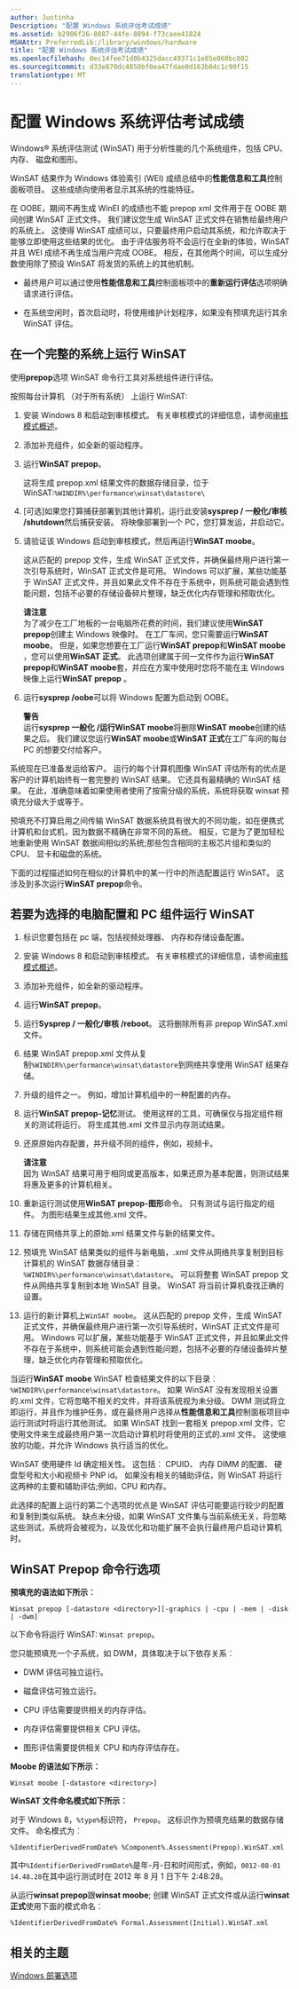 ```yaml
---
author: Justinha
Description: "配置 Windows 系统评估考试成绩"
ms.assetid: b2906f26-8887-44fe-8894-f73caee41824
MSHAttr: PreferredLib:/library/windows/hardware
title: "配置 Windows 系统评估考试成绩"
ms.openlocfilehash: 0ec14fee71d0b4325dacc49371c1e85e068bc802
ms.sourcegitcommit: d33e870dc4850bf0ea47fdae0d163b04c1c90f15
translationtype: MT
---
```

# <a name="configure-windows-system-assessment-test-scores"></a>配置 Windows 系统评估考试成绩


Windows® 系统评估测试 (WinSAT) 用于分析性能的几个系统组件，包括 CPU、 内存、 磁盘和图形。

WinSAT 结果作为 Windows 体验索引 (WEI) 成绩总结中的**性能信息和工具**控制面板项目。 这些成绩向使用者显示其系统的性能特征。

在 OOBE，期间不再生成 WinEI 的成绩也不能 prepop xml 文件用于在 OOBE 期间创建 WinSAT 正式文件。 我们建议您生成 WinSAT 正式文件在销售给最终用户的系统上。 这使得 WinSAT 成绩可以，只要最终用户启动其系统，和允许取决于能够立即使用这些结果的优化。 由于评估服务将不会运行在全新的体验，WinSAT 并且 WEI 成绩不再生成当用户完成 OOBE。 相反，在其他两个时间，可以生成分数使用除了预设 WinSAT 将发货的系统上的其他机制。

-   最终用户可以通过使用**性能信息和工具**控制面板项中的**重新运行评估**选项明确请求进行评估。

-   在系统空闲时，首次启动时，将使用维护计划程序，如果没有预填充运行其余 WinSAT 评估。

## <a name="span-idtorunwinsatonacompletesystemspanspan-idtorunwinsatonacompletesystemspanspan-idtorunwinsatonacompletesystemspanto-run-winsat-on-a-complete-system"></a><span id="To_run_WinSAT_on_a_complete_system"></span><span id="to_run_winsat_on_a_complete_system"></span><span id="TO_RUN_WINSAT_ON_A_COMPLETE_SYSTEM"></span>在一个完整的系统上运行 WinSAT


使用**prepop**选项 WinSAT 命令行工具对系统组件进行评估。

按照每台计算机 （对于所有系统） 上运行 WinSAT:

1.  安装 Windows 8 和启动到审核模式。 有关审核模式的详细信息，请参阅[审核模式概述](http://go.microsoft.com/fwlink/?LinkId=214469)。

2.  添加补充组件，如全新的驱动程序。

3.  运行**WinSAT prepop**。

    这将生成 prepop.xml 结果文件的数据存储目录，位于 WinSAT:`%WINDIR%\performance\winsat\datastore\`

4.  \[可选\]如果您打算捕获部署到其他计算机，运行此安装**sysprep / 一般化/审核 /shutdown**然后捕获安装。 将映像部署到一个 PC，您打算发运，并启动它。

5.  请验证该 Windows 启动到审核模式，然后再运行**WinSAT moobe**。

    这从匹配的 prepop 文件，生成 WinSAT 正式文件，并确保最终用户进行第一次引导系统时，WinSAT 正式文件是可用。 Windows 可以扩展，某些功能基于 WinSAT 正式文件，并且如果此文件不存在于系统中，则系统可能会遇到性能问题，包括不必要的存储设备碎片整理，缺乏优化内存管理和预取优化。

    **请注意**  
    为了减少在工厂地板的一台电脑所花费的时间，我们建议使用**WinSAT prepop**创建主 Windows 映像时。 在工厂车间，您只需要运行**WinSAT moobe**。 但是，如果您想要在工厂运行**WinSAT prepop**和**WinSAT moobe** ，您可以使用**WinSAT 正式**。 此选项创建属于同一文件作为运行**WinSAT prepop**和**WinSAT moobe**套，并应在方案中使用时您将不能在主 Windows 映像上运行**WinSAT prepop** 。

     

6.  运行**sysprep /oobe**可以将 Windows 配置为启动到 OOBE。

    **警告**  
    运行**sysprep 一般化 /**运行**WinSAT moobe**将删除**WinSAT moobe**创建的结果之后。 我们建议您运行**WinSAT moobe**或**WinSAT 正式**在工厂车间的每台 PC 的想要交付给客户。

     

系统现在已准备发运给客户。 运行的每个计算机图像 WinSAT 评估所有的优点是客户的计算机始终有一套完整的 WinSAT 结果。 它还具有最精确的 WinSAT 结果。 在此，准确意味着如果使用者使用了按需分级的系统，系统将获取 winsat 预填充分级大于或等于。

预填充不打算启用之间传输 WinSAT 数据系统具有很大的不同功能，如在便携式计算机和台式机，因为数据不精确在非常不同的系统。 相反，它是为了更加轻松地重新使用 WinSAT 数据间相似的系统;那些包含相同的主板芯片组和类似的 CPU、 显卡和磁盘的系统。

下面的过程描述如何在相似的计算机中的某一行中的所选配置运行 WinSAT。 这涉及到多次运行**WinSAT prepop**命令。

## <a name="span-idtorunwinsatforselectivepcconfigurationsandpccomponentsspanspan-idtorunwinsatforselectivepcconfigurationsandpccomponentsspanspan-idtorunwinsatforselectivepcconfigurationsandpccomponentsspanto-run-winsat-for-selective-pc-configurations-and-pc-components"></a><span id="To_run_WinSAT_for_selective_PC_configurations_and_PC_components"></span><span id="to_run_winsat_for_selective_pc_configurations_and_pc_components"></span><span id="TO_RUN_WINSAT_FOR_SELECTIVE_PC_CONFIGURATIONS_AND_PC_COMPONENTS"></span>若要为选择的电脑配置和 PC 组件运行 WinSAT


1.  标识您要包括在 pc 端，包括视频处理器、 内存和存储设备配置。

2.  安装 Windows 8 和启动到审核模式。 有关审核模式的详细信息，请参阅[审核模式概述](http://go.microsoft.com/fwlink/?LinkId=214469)。

3.  添加补充组件，如全新的驱动程序。

4.  运行**WinSAT prepop**。

5.  运行**Sysprep / 一般化/审核 /reboot**。 这将删除所有非 prepop WinSAT.xml 文件。

6.  结果 WinSAT prepop.xml 文件从复制`%WINDIR%\performance\winsat\datastore`到网络共享使用 WinSAT 结果存储。

7.  升级的组件之一。 例如，增加计算机组中的一种配置的内存。

8.  运行**WinSAT prepop-记忆**测试。 使用这样的工具，可确保仅与指定组件相关的测试将运行。 将生成其他.xml 文件显示内存测试结果。

9.  还原原始内存配置，并升级不同的组件，例如，视频卡。

    **请注意**  
    因为 WinSAT 结果可用于相同或更高版本，如果还原为基本配置，则测试结果将惠及更多的计算机相关。

     

10. 重新运行测试使用**WinSAT prepop-图形**命令。 只有测试与运行指定的组件。 为图形结果生成其他.xml 文件。

11. 存储在网络共享上的原始.xml 结果文件与新的结果文件。

12. 预填充 WinSAT 结果类似的组件与新电脑，.xml 文件从网络共享复制到目标计算机的 WinSAT 数据存储目录︰ `%WINDIR%\performance\winsat\datastore`。 可以将整套 WinSAT prepop 文件从网络共享复制到本地 WinSAT 目录。 WinSAT 将当前计算机查找正确的设置。

13. 运行的新计算机上`WinSAT moobe`。 这从匹配的 prepop 文件，生成 WinSAT 正式文件，并确保最终用户进行第一次引导系统时，WinSAT 正式文件是可用。 Windows 可以扩展，某些功能基于 WinSAT 正式文件，并且如果此文件不存在于系统中，则系统可能会遇到性能问题，包括不必要的存储设备碎片整理，缺乏优化内存管理和预取优化。

当运行**WinSAT moobe** WinSAT 检查结果文件的以下目录︰ `%WINDIR%\performance\winsat\datastore`。 如果 WinSAT 没有发现相关设置的.xml 文件，它将忽略不相关的文件，并将该系统视为未分级。 DWM 测试将立即运行，并且作为维护任务，或在最终用户选择从**性能信息和工具**控制面板项目中运行测试时将运行其他测试。 如果 WinSAT 找到一套相关 prepop.xml 文件，它使用文件来生成最终用户第一次启动计算机时将使用的正式的.xml 文件。 这使缩放的功能，并允许 Windows 执行适当的优化。

WinSAT 使用硬件 Id 确定相关性。 这包括︰ CPUID、 内存 DIMM 的配置、 硬盘型号和大小和视频卡 PNP id。 如果没有相关的辅助评估，则 WinSAT 将运行这两种的主要和辅助评估;例如，CPU 和内存。

此选择的配置上运行的第二个选项的优点是 WinSAT 评估可能要运行较少的配置和复制到类似系统。 缺点未分级，如果 WinSAT 文件集与当前系统无关，将忽略这些测试，系统将会被视为，以及优化和功能扩展不会执行最终用户启动计算机时。

## <a name="span-idwinsatprepopcommand-lineoptionsspanspan-idwinsatprepopcommand-lineoptionsspanspan-idwinsatprepopcommand-lineoptionsspanwinsat-prepop-command-line-options"></a><span id="WinSAT_Prepop_Command-line_Options"></span><span id="winsat_prepop_command-line_options"></span><span id="WINSAT_PREPOP_COMMAND-LINE_OPTIONS"></span>WinSAT Prepop 命令行选项


**预填充的语法如下所示︰**

`Winsat prepop [-datastore <directory>][-graphics | -cpu | -mem | -disk | -dwm]`

以下命令将运行 WinSAT: `Winsat prepop`。

您只能预填充一个子系统，如 DWM，具体取决于以下依存关系︰

-   DWM 评估可独立运行。

-   磁盘评估可独立运行。

-   CPU 评估需要提供相关的内存评估。

-   内存评估需要提供相关 CPU 评估。

-   图形评估需要提供相关 CPU 和内存评估存在。

**Moobe 的语法如下所示︰**

`Winsat moobe [-datastore <directory>]`

**WinSAT 文件命名模式如下所示︰**

对于 Windows 8，`%type%`标识符， `Prepop`。 这标识作为预填充结果的数据存储文件。 命名模式为︰

`%IdentifierDerivedFromDate% %Component%.Assessment(Prepop).WinSAT.xml`

其中`%IdentifierDerivedFromDate%`是年-月-日和时间形式，例如，`0012-08-01 14.48.28`在其中运行测试时在 2012 年 8 月 1 日下午 2:48:28。

从运行**winsat prepop**跟**winsat moobe**; 创建 WinSAT 正式文件或从运行**winsat 正式**使用下面的模式命名︰

`%IdentifierDerivedFromDate% Formal.Assessment(Initial).WinSAT.xml`

## <a name="span-idrelatedtopicsspanrelated-topics"></a><span id="related_topics"></span>相关的主题


[Windows 部署选项](windows-deployment-options.md)

 

 






